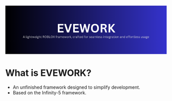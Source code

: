 ![Banner](https://github.com/CoIorEvent8/CoIorEvent8/blob/main/evework.png)
# What is EVEWORK?
- An unfinished framework designed to simplify development.
- Based on the Infinity-5 framework.

